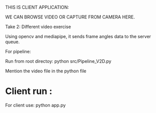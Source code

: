 THIS IS CLIENT APPLICATION:

WE CAN BROWSE VIDEO OR CAPTURE FROM CAMERA HERE.

Take 2: Different video exercise

Using opencv and mediapipe, it sends frame angles data to the server queue.










For pipeline:

Run from root directoy:
python src/Pipeline_V2D.py

Mention the video file in the python file


# Client run :
For client use:
python app.py